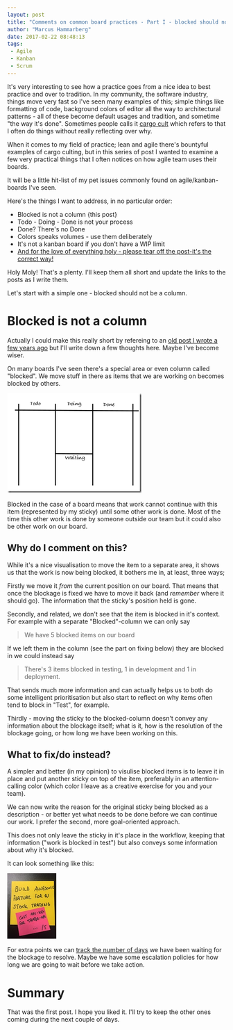 ```yaml
---
layout: post
title: "Comments on common board practices - Part I - blocked should not be a column"
author: "Marcus Hammarberg"
date: 2017-02-22 08:48:13
tags:
 - Agile
 - Kanban
 - Scrum
---
```


It's very interesting to see how a practice goes from a nice idea to best practice and over to tradition. In my community, the software industry, things move very fast so I've seen many examples of this; simple things like formatting of code, background colors of editor all the way to architectural patterns - all of these become default usages and tradition, and sometime "the way it's done". Sometimes people calls it [cargo cult](https://en.wikipedia.org/wiki/Cargo_cult) which refers to that I often do things without really reflecting over why.

When it comes to my field of practice; lean and agile there's bountyful examples of cargo culting, but in this series of post I wanted to examine a few very practical things that I often notices on how agile team uses their boards. 

It will be a little hit-list of my pet issues commonly found on agile/kanban-boards I've seen.

<a name='more'></a>

Here's the things I want to address, in no particular order:

* Blocked is not a column {this post}
* Todo - Doing - Done is not your process
* Done? There's no Done
* Colors speaks volumes - use them deliberately
* It's not a kanban board if you don't have a WIP limit
* [And for the love of everything holy - please tear off the post-it's the correct way!](http://www.marcusoft.net/2015/01/this-is-how-you-tear-off-a-post-it.html)

Holy Moly! That's a plenty. I'll keep them all short and update the links to the posts as I write them. 

Let's start with a simple one - blocked should not be a column. 

# Blocked is not a column

Actually I could make this really short by refereing to an [old post I wrote a few years ago](http://www.marcusoft.net/2014/05/waiting-should-be-note-and-not-column.html) but I'll write down a few thoughts here. Maybe I've become wiser. 

On many boards I've seen there's a special area or even column called "blocked". We move stuff in there as items that we are working on becomes blocked by others.

![A board with a blocked area](/img/boardWithBlockedColumn.png)

Blocked in the case of a board means that work cannot continue with this item (represented by my sticky) until some other work is done. Most of the time this other work is done by someone outside our team but it could also be other work on our board. 

## Why do I comment on this?

While it's a nice visualisation to move the item to a separate area, it shows us that the work is now being blocked, it bothers me in, at least, three ways;

Firstly we move it *from* the current position on our board. That means that once the blockage is fixed we have to move it back (and *remember* where it should go). The information that the sticky's position held is gone. 

Secondly, and related, we don't see that the item is blocked in it's context. For example with a separate "Blocked"-column we can only say 

> We have 5 blocked items on our board 

If we left them in the column (see the part on fixing below) they are blocked in we could instead say 

>There's 3 items blocked in testing, 1 in development and 1 in deployment.

That sends much more information and can actually helps us to both do some intelligent prioritisation but also start to reflect on why items often tend to block in "Test", for example.

Thirdly - moving the sticky to the blocked-column doesn't convey any information about the blockage itself; what is it, how is the resolution of the blockage going, or how long we have been working on this. 

## What to fix/do instead?

A simpler and better (in my opinion) to visulise blocked items is to leave it in place and put another sticky on top of the item, preferably in an attention-calling color (which color I leave as a creative exercise for you and your team). 

We can now write the reason for the original sticky being blocked as a description - or better yet what needs to be done before we can continue our work. I prefer the second, more goal-oriented approach. 

This does not only leave the sticky in it's place in the workflow, keeping that information ("work is blocked in test") but also conveys some information about why it's blocked. 

It can look something like this: 

![A sticky with a blocker](/img/stickyWithBlocker.jpg) 

For extra points we can [track the number of days](http://www.marcusoft.net/2017/02/visualizing-scope-creep.html) we have been waiting for the blockage to resolve. Maybe we have some escalation policies for how long we are going to wait before we take action. 

# Summary

That was the first post. I hope you liked it. I'll try to keep the other ones coming during the next couple of days. 